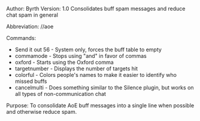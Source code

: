 Author: Byrth
Version: 1.0
Consolidates buff spam messages and reduce chat spam in general

Abbreviation: //aoe

Commands:
* Send it out <buff>5<mode>6 - System only, forces the buff table to empty
* commamode - Stops using "and" in favor of commas
* oxford - Starts using the Oxford comma
* targetnumber - Displays the number of targets hit
* colorful - Colors people's names to make it easier to identify who missed buffs
* cancelmulti - Does something similar to the Silence plugin, but works on all types of non-communication chat


Purpose:
To consolidate AoE buff messages into a single line when possible and otherwise reduce spam.